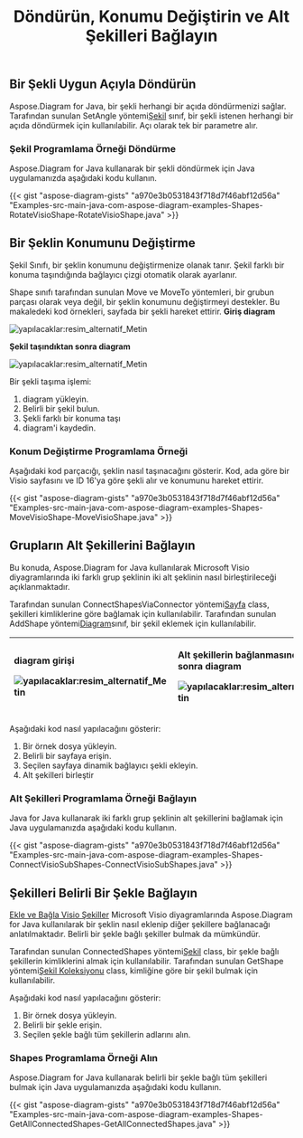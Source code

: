 ﻿---
title: Döndürün, Konumu Değiştirin ve Alt Şekilleri Bağlayın
type: docs
weight: 60
url: /tr/java/rotate-change-the-position-and-connect-sub-shapes/
---
## **Bir Şekli Uygun Açıyla Döndürün**
 Aspose.Diagram for Java, bir şekli herhangi bir açıda döndürmenizi sağlar. Tarafından sunulan SetAngle yöntemi[Şekil](https://reference.aspose.com/diagram/java/com.aspose.diagram/shape) sınıf, bir şekli istenen herhangi bir açıda döndürmek için kullanılabilir. Açı olarak tek bir parametre alır.
### **Şekil Programlama Örneği Döndürme**
Aspose.Diagram for Java kullanarak bir şekli döndürmek için Java uygulamanızda aşağıdaki kodu kullanın.

{{< gist "aspose-diagram-gists" "a970e3b0531843f718d7f46abf12d56a" "Examples-src-main-java-com-aspose-diagram-examples-Shapes-RotateVisioShape-RotateVisioShape.java" >}}
## **Bir Şeklin Konumunu Değiştirme**
Şekil Sınıfı, bir şeklin konumunu değiştirmenize olanak tanır. Şekil farklı bir konuma taşındığında bağlayıcı çizgi otomatik olarak ayarlanır.

Shape sınıfı tarafından sunulan Move ve MoveTo yöntemleri, bir grubun parçası olarak veya değil, bir şeklin konumunu değiştirmeyi destekler.
Bu makaledeki kod örnekleri, sayfada bir şekli hareket ettirir.
**Giriş diagram** 

![yapılacaklar:resim_alternatif_Metin](http://i.imgur.com/cThgWnB.png)


**Şekil taşındıktan sonra diagram** 

![yapılacaklar:resim_alternatif_Metin](http://i.imgur.com/Q3QByqe.png)

Bir şekli taşıma işlemi:

1. diagram yükleyin.
1. Belirli bir şekil bulun.
1. Şekli farklı bir konuma taşı
1. diagram'i kaydedin.
### **Konum Değiştirme Programlama Örneği**
Aşağıdaki kod parçacığı, şeklin nasıl taşınacağını gösterir. Kod, ada göre bir Visio sayfasını ve ID 16'ya göre şekli alır ve konumunu hareket ettirir.

{{< gist "aspose-diagram-gists" "a970e3b0531843f718d7f46abf12d56a" "Examples-src-main-java-com-aspose-diagram-examples-Shapes-MoveVisioShape-MoveVisioShape.java" >}}
## **Grupların Alt Şekillerini Bağlayın**
Bu konuda, Aspose.Diagram for Java kullanılarak Microsoft Visio diyagramlarında iki farklı grup şeklinin iki alt şeklinin nasıl birleştirileceği açıklanmaktadır.

 Tarafından sunulan ConnectShapesViaConnector yöntemi[Sayfa](https://reference.aspose.com/diagram/java/com.aspose.diagram/page) class, şekilleri kimliklerine göre bağlamak için kullanılabilir. Tarafından sunulan AddShape yöntemi[Diagram](https://reference.aspose.com/diagram/java)sınıf, bir şekil eklemek için kullanılabilir.

|<p>**diagram girişi** </p><p>![yapılacaklar:resim_alternatif_Metin](http://i.imgur.com/74rDby5.png)</p>|<p>**Alt şekillerin bağlanmasından sonra diagram** </p><p>![yapılacaklar:resim_alternatif_Metin](http://i.imgur.com/c387dZJ.png)</p>|
|:- |:- |
Aşağıdaki kod nasıl yapılacağını gösterir:

1. Bir örnek dosya yükleyin.
1. Belirli bir sayfaya erişin.
1. Seçilen sayfaya dinamik bağlayıcı şekli ekleyin.
1. Alt şekilleri birleştir
### **Alt Şekilleri Programlama Örneği Bağlayın**
Java for Java kullanarak iki farklı grup şeklinin alt şekillerini bağlamak için Java uygulamanızda aşağıdaki kodu kullanın.

{{< gist "aspose-diagram-gists" "a970e3b0531843f718d7f46abf12d56a" "Examples-src-main-java-com-aspose-diagram-examples-Shapes-ConnectVisioSubShapes-ConnectVisioSubShapes.java" >}}
## **Şekilleri Belirli Bir Şekle Bağlayın**
[Ekle ve Bağla Visio Şekiller](/diagram/tr/java/add-and-connect-visio-shapes/) Microsoft Visio diyagramlarında Aspose.Diagram for Java kullanılarak bir şeklin nasıl eklenip diğer şekillere bağlanacağı anlatılmaktadır. Belirli bir şekle bağlı şekiller bulmak da mümkündür.

 Tarafından sunulan ConnectedShapes yöntemi[Şekil](https://reference.aspose.com/diagram/java/com.aspose.diagram/shape) class, bir şekle bağlı şekillerin kimliklerini almak için kullanılabilir. Tarafından sunulan GetShape yöntemi[Şekil Koleksiyonu](http://www.aspose.com/api/java/diagram/com.aspose.diagram/classes/shapecollection) class, kimliğine göre bir şekil bulmak için kullanılabilir.

Aşağıdaki kod nasıl yapılacağını gösterir:

1. Bir örnek dosya yükleyin.
1. Belirli bir şekle erişin.
1. Seçilen şekle bağlı tüm şekillerin adlarını alın.
### **Shapes Programlama Örneği Alın**
Aspose.Diagram for Java kullanarak belirli bir şekle bağlı tüm şekilleri bulmak için Java uygulamanızda aşağıdaki kodu kullanın.

{{< gist "aspose-diagram-gists" "a970e3b0531843f718d7f46abf12d56a" "Examples-src-main-java-com-aspose-diagram-examples-Shapes-GetAllConnectedShapes-GetAllConnectedShapes.java" >}}
